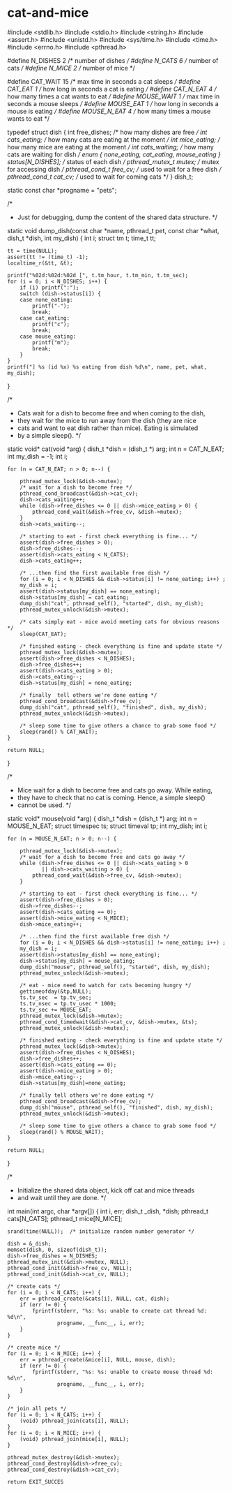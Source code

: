# cat-and-mice
#include <stdlib.h>
#include <stdio.h>
#include <string.h>
#include <assert.h>
#include <unistd.h>
#include <sys/time.h>
#include <time.h>
#include <errno.h>
#include <pthread.h>

#define N_DISHES        2       /* number of dishes */
#define N_CATS          6       /* number of cats */
#define N_MICE          2       /* number of mice */

#define CAT_WAIT        15      /* max time in seconds a cat sleeps */
#define CAT_EAT         1       /* how long in seconds a cat is eating */
#define CAT_N_EAT       4       /* how many times a cat wants to eat */
#define MOUSE_WAIT      1       /* max time in seconds a mouse sleeps */
#define MOUSE_EAT       1       /* how long in seconds a mouse is eating */
#define MOUSE_N_EAT     4       /* how many times a mouse wants to eat */

typedef struct dish {
    int free_dishes;            /* how many dishes are free */
    int cats_eating;            /* how many cats are eating at the moment */
    int mice_eating;            /* how many mice are eating at the moment */
    int cats_waiting;           /* how many cats are waiting for dish */
    enum {
        none_eating,
        cat_eating,
        mouse_eating
    } status[N_DISHES];         /* status of each dish */
    pthread_mutex_t mutex;      /* mutex for accessing dish */
    pthread_cond_t free_cv;     /* used to wait for a free dish */
    pthread_cond_t cat_cv;      /* used to wait for coming cats */
} dish_t;

static const char *progname = "pets";

/* 
 * Just for debugging, dump the content of the shared data structure.
 */

static void
dump_dish(const char *name, pthread_t pet, const char *what,
          dish_t *dish, int my_dish)
{
    int i;
    struct tm t;
    time_t tt;
    
    tt = time(NULL);
    assert(tt != (time_t) -1);
    localtime_r(&tt, &t);

    printf("%02d:%02d:%02d [", t.tm_hour, t.tm_min, t.tm_sec);
    for (i = 0; i < N_DISHES; i++) {
        if (i) printf(":");
        switch (dish->status[i]) {
        case none_eating:
            printf("-");
            break;
        case cat_eating:
            printf("c");
            break;
        case mouse_eating:
            printf("m");
            break;
        }
    }
    printf("] %s (id %x) %s eating from dish %d\n", name, pet, what, my_dish);
}

/*
 * Cats wait for a dish to become free and when coming to the dish,
 * they wait for the mice to run away from the dish (they are nice
 * cats and want to eat dish rather than mice). Eating is simulated
 * by a simple sleep().
 */

static void* 
cat(void *arg)
{
    dish_t *dish = (dish_t *) arg;
    int n = CAT_N_EAT;
    int my_dish = -1;
    int i;

    for (n = CAT_N_EAT; n > 0; n--) {

        pthread_mutex_lock(&dish->mutex);
        /* wait for a dish to become free */
        pthread_cond_broadcast(&dish->cat_cv);
        dish->cats_waiting++;
        while (dish->free_dishes <= 0 || dish->mice_eating > 0) {
            pthread_cond_wait(&dish->free_cv, &dish->mutex);
        }
        dish->cats_waiting--;

        /* starting to eat - first check everything is fine... */
        assert(dish->free_dishes > 0);
        dish->free_dishes--;
        assert(dish->cats_eating < N_CATS);
        dish->cats_eating++;
        
        /* ...then find the first available free dish */
        for (i = 0; i < N_DISHES && dish->status[i] != none_eating; i++) ;
        my_dish = i;
        assert(dish->status[my_dish] == none_eating);
        dish->status[my_dish] = cat_eating;
        dump_dish("cat", pthread_self(), "started", dish, my_dish);
        pthread_mutex_unlock(&dish->mutex);

        /* cats simply eat - mice avoid meeting cats for obvious reasons */
        sleep(CAT_EAT);
        
        /* finished eating - check everything is fine and update state */
        pthread_mutex_lock(&dish->mutex);
        assert(dish->free_dishes < N_DISHES);
        dish->free_dishes++;
        assert(dish->cats_eating > 0);
        dish->cats_eating--;
        dish->status[my_dish] = none_eating;

        /* finally  tell others we're done eating */
        pthread_cond_broadcast(&dish->free_cv);
        dump_dish("cat", pthread_self(), "finished", dish, my_dish);
        pthread_mutex_unlock(&dish->mutex);

        /* sleep some time to give others a chance to grab some food */
        sleep(rand() % CAT_WAIT);
    }

    return NULL;
}

/*
 * Mice wait for a dish to become free and cats go away. While eating,
 * they have to check that no cat is coming. Hence, a simple sleep()
 * cannot be used.
 */

static void* 
mouse(void *arg)
{
    dish_t *dish = (dish_t *) arg;
    int n = MOUSE_N_EAT;
    struct timespec ts;
    struct timeval tp;
    int my_dish;
    int i;

    for (n = MOUSE_N_EAT; n > 0; n--) {

        pthread_mutex_lock(&dish->mutex);
        /* wait for a dish to become free and cats go away */
        while (dish->free_dishes <= 0 || dish->cats_eating > 0
               || dish->cats_waiting > 0) {
            pthread_cond_wait(&dish->free_cv, &dish->mutex);
        }

        /* starting to eat - first check everything is fine... */
        assert(dish->free_dishes > 0);
        dish->free_dishes--;
        assert(dish->cats_eating == 0);
        assert(dish->mice_eating < N_MICE);
        dish->mice_eating++;

        /* ...then find the first available free dish */
        for (i = 0; i < N_DISHES && dish->status[i] != none_eating; i++) ;
        my_dish = i;
        assert(dish->status[my_dish] == none_eating);
        dish->status[my_dish] = mouse_eating;
        dump_dish("mouse", pthread_self(), "started", dish, my_dish);
        pthread_mutex_unlock(&dish->mutex);
        
        /* eat - mice need to watch for cats becoming hungry */
        gettimeofday(&tp,NULL);
        ts.tv_sec  = tp.tv_sec;
        ts.tv_nsec = tp.tv_usec * 1000;
        ts.tv_sec += MOUSE_EAT;
        pthread_mutex_lock(&dish->mutex);
        pthread_cond_timedwait(&dish->cat_cv, &dish->mutex, &ts);
        pthread_mutex_unlock(&dish->mutex);
        
        /* finished eating - check everything is fine and update state */
        pthread_mutex_lock(&dish->mutex);
        assert(dish->free_dishes < N_DISHES);
        dish->free_dishes++;
        assert(dish->cats_eating == 0);
        assert(dish->mice_eating > 0);
        dish->mice_eating--;
        dish->status[my_dish]=none_eating;

        /* finally tell others we're done eating */
        pthread_cond_broadcast(&dish->free_cv);
        dump_dish("mouse", pthread_self(), "finished", dish, my_dish);
        pthread_mutex_unlock(&dish->mutex);
        
        /* sleep some time to give others a chance to grab some food */
        sleep(rand() % MOUSE_WAIT);
    }

    return NULL;
}

/*
 * Initialize the shared data object, kick off cat and mice threads
 * and wait until they are done.
 */

int
main(int argc, char *argv[])
{
    int i, err;
    dish_t _dish, *dish;
    pthread_t cats[N_CATS];
    pthread_t mice[N_MICE];

    srand(time(NULL));  /* initialize random number generator */

    dish = &_dish;
    memset(dish, 0, sizeof(dish_t));
    dish->free_dishes = N_DISHES;
    pthread_mutex_init(&dish->mutex, NULL);
    pthread_cond_init(&dish->free_cv, NULL);
    pthread_cond_init(&dish->cat_cv, NULL);
    
    /* create cats */
    for (i = 0; i < N_CATS; i++) {
        err = pthread_create(&cats[i], NULL, cat, dish);
        if (err != 0) {
            fprintf(stderr, "%s: %s: unable to create cat thread %d: %d\n",
                    progname, __func__, i, err);
        }
    }

    /* create mice */
    for (i = 0; i < N_MICE; i++) {
        err = pthread_create(&mice[i], NULL, mouse, dish);
        if (err != 0) {
            fprintf(stderr, "%s: %s: unable to create mouse thread %d: %d\n",
                    progname, __func__, i, err);
        }
    }

    /* join all pets */
    for (i = 0; i < N_CATS; i++) {
        (void) pthread_join(cats[i], NULL);
    }
    for (i = 0; i < N_MICE; i++) {
        (void) pthread_join(mice[i], NULL);
    }
    
    pthread_mutex_destroy(&dish->mutex);
    pthread_cond_destroy(&dish->free_cv);
    pthread_cond_destroy(&dish->cat_cv);
    
    return EXIT_SUCCES
